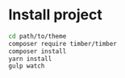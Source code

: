 # Install project

```bash
cd path/to/theme
composer require timber/timber
composer install
yarn install
gulp watch
```
